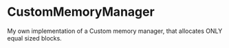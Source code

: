 CustomMemoryManager
===================

My own implementation of a Custom memory manager, that allocates ONLY equal sized blocks.
